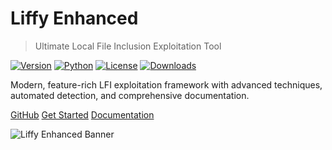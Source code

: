 # Liffy Enhanced

> Ultimate Local File Inclusion Exploitation Tool

[![Version](https://img.shields.io/badge/Version-2.0.0-blue.svg)](https://github.com/your-repo/liffy-enhanced)
[![Python](https://img.shields.io/badge/Python-3.7+-green.svg)](https://python.org)
[![License](https://img.shields.io/badge/License-MIT-yellow.svg)](LICENSE)
[![Downloads](https://img.shields.io/badge/Downloads-10k+-orange.svg)](https://github.com/your-repo/liffy-enhanced)

Modern, feature-rich LFI exploitation framework with advanced techniques, automated detection, and comprehensive documentation.

[GitHub](https://github.com/your-repo/liffy-enhanced)
[Get Started](home.md)
[Documentation](home.md)

![Liffy Enhanced Banner](https://via.placeholder.com/800x400/667eea/ffffff?text=Liffy+Enhanced+-+Ultimate+LFI+Tool)
